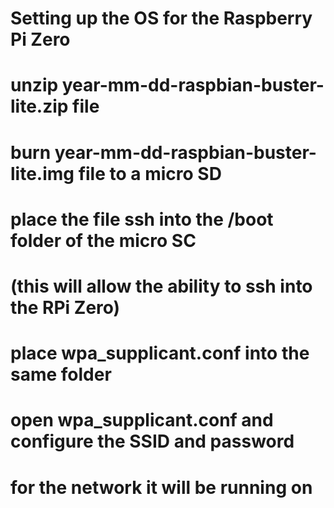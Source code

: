 # Setting up the OS for the Raspberry Pi Zero

# unzip year-mm-dd-raspbian-buster-lite.zip file
# burn year-mm-dd-raspbian-buster-lite.img file to a micro SD
# place the file ssh into the /boot folder of the micro SC
# (this will allow the ability to ssh into the RPi Zero)
# place wpa_supplicant.conf into the same folder
# open wpa_supplicant.conf and configure the SSID and password
# for the network it will be running on
